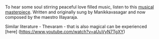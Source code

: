 To hear some soul stirring peaceful love filled music, listen to this [musical masterpiece](https://www.youtube.com/watch?v=Lkj4fUmvWjY).
Written and originally sung by Manikkavasagar and now composed by the maestro Illayaraja.

Similar literature - Thevaram - that is also magical can be experienced [here] (https://www.youtube.com/watch?v=aUuVyN7TgXY)
